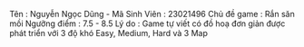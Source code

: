 Tên : Nguyễn Ngọc Dũng - Mã Sinh Viên : 23021496
Chủ đề game : Rắn săn mồi
Ngưỡng điểm : 7.5 - 8.5
Lý do : Game tự viết có đồ hoạ đơn giản được phát triển với 3 độ khó Easy, Medium, Hard và 3 Map 

